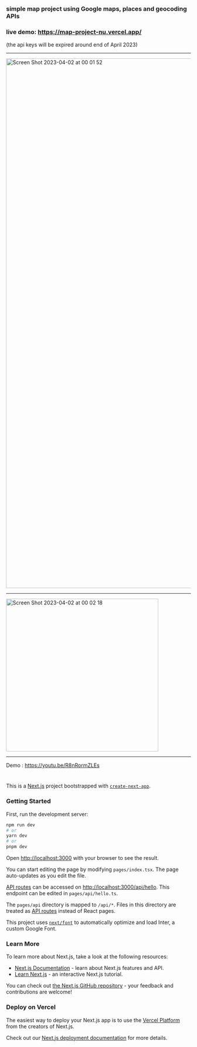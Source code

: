 ### simple map project using Google maps, places and geocoding APIs

### live demo: https://map-project-nu.vercel.app/
(the api keys will be expired around end of April 2023)

----
<img width="1440" alt="Screen Shot 2023-04-02 at 00 01 52" src="https://user-images.githubusercontent.com/67202257/229313905-49c1a32b-47e2-47c8-b8bb-914852298220.png">

----
<img width="415" alt="Screen Shot 2023-04-02 at 00 02 18" src="https://user-images.githubusercontent.com/67202257/229313909-a5dfa01d-cd76-4f2c-b8cf-98b167d7ec21.png">

---

Demo : https://youtu.be/R8nRormZLEs

#
This is a [Next.js](https://nextjs.org/) project bootstrapped with [`create-next-app`](https://github.com/vercel/next.js/tree/canary/packages/create-next-app).

### Getting Started

First, run the development server:

```bash
npm run dev
# or
yarn dev
# or
pnpm dev
```

Open [http://localhost:3000](http://localhost:3000) with your browser to see the result.

You can start editing the page by modifying `pages/index.tsx`. The page auto-updates as you edit the file.

[API routes](https://nextjs.org/docs/api-routes/introduction) can be accessed on [http://localhost:3000/api/hello](http://localhost:3000/api/hello). This endpoint can be edited in `pages/api/hello.ts`.

The `pages/api` directory is mapped to `/api/*`. Files in this directory are treated as [API routes](https://nextjs.org/docs/api-routes/introduction) instead of React pages.

This project uses [`next/font`](https://nextjs.org/docs/basic-features/font-optimization) to automatically optimize and load Inter, a custom Google Font.

### Learn More

To learn more about Next.js, take a look at the following resources:

- [Next.js Documentation](https://nextjs.org/docs) - learn about Next.js features and API.
- [Learn Next.js](https://nextjs.org/learn) - an interactive Next.js tutorial.

You can check out [the Next.js GitHub repository](https://github.com/vercel/next.js/) - your feedback and contributions are welcome!

### Deploy on Vercel

The easiest way to deploy your Next.js app is to use the [Vercel Platform](https://vercel.com/new?utm_medium=default-template&filter=next.js&utm_source=create-next-app&utm_campaign=create-next-app-readme) from the creators of Next.js.

Check out our [Next.js deployment documentation](https://nextjs.org/docs/deployment) for more details.
